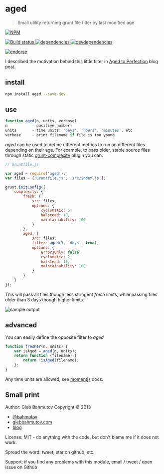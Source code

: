 # aged

> Small utility returning grunt file filter by last modified age

[![NPM][aged-icon] ][aged-url]

[![Build status][aged-ci-image] ][aged-ci-url]
[![dependencies][aged-dependencies-image] ][aged-dependencies-url]
[![devdependencies][aged-devdependencies-image] ][aged-devdependencies-url]

[![endorse][endorse-image] ][endorse-url]

I described the motivation behind this little filter in
[Aged to Perfection](http://bahmutov.calepin.co/aged-to-perfection.html) blog post.

## install

```sh
npm install aged --save-dev
```

## use

```js
function aged(n, units, verbose)
n           - positive number
units       - time units: 'days', 'hours', 'minutes', etc
verbose     - print filename if file is too young
```

*aged* can be used to define different metrics to run on different
files depending on their age. For example, to pass older, stable
source files through static [grunt-complexity](https://github.com/vigetlabs/grunt-complexity)
plugin you can:

```js
// Gruntfile.js

var aged = require('aged');
var files = ['Gruntfile.js', 'src/index.js'];

grunt.initConfig({
    complexity: {
        fresh: {
            src: files,
            options: {
                cyclomatic: 5,
                halstead: 10,
                maintainability: 100
            }
        },
        aged: {
            src: files,
            filter: aged(3, 'days', true),
            options: {
                errorsOnly: false,
                cyclomatic: 2,
                halstead: 10,
                maintainability: 100
            }
        }
    }
});
```
This will pass all files though less stringent *fresh* limits,
while passing files older than 3 days though higher limits.

![sample output](https://raw.github.com/bahmutov/aged/master/aged.png)

## advanced

You can easily define the opposite filter to *aged*

```js
function fresher(n, units) {
    var isAged = aged(n, units);
    return function (filename) {
        return !isAged(filename);
    };
}
```
Any time units are allowed, see
[momentjs](http://momentjs.com/docs/#/durations/creating/) docs.

## Small print

Author: Gleb Bahmutov Copyright &copy; 2013

* [@bahmutov](https://twitter.com/bahmutov)
* [glebbahmutov.com](http://glebbahmutov.com)
* [blog](http://bahmutov.calepin.co/)

License: MIT - do anything with the code, but don't blame me if it does not work.

Spread the word: tweet, star on github, etc.

Support: if you find any problems with this module, email / tweet / open issue on Github

[aged-icon]: https://nodei.co/npm/aged.png?downloads=true
[aged-url]: https://npmjs.org/package/aged
[aged-ci-image]: https://travis-ci.org/bahmutov/aged.png?branch=master
[aged-ci-url]: https://travis-ci.org/bahmutov/aged
[aged-dependencies-image]: https://david-dm.org/bahmutov/aged.png
[aged-dependencies-url]: https://david-dm.org/bahmutov/aged
[aged-devdependencies-image]: https://david-dm.org/bahmutov/aged/dev-status.png
[aged-devdependencies-url]: https://david-dm.org/bahmutov/aged#info=devDependencies
[endorse-image]: https://api.coderwall.com/bahmutov/endorsecount.png
[endorse-url]: https://coderwall.com/bahmutov
